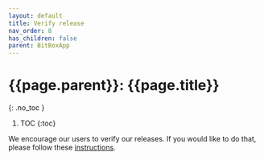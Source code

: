 ```yaml
---
layout: default
title: Verify release
nav_order: 8
has_children: false
parent: BitBoxApp
---
```


# {{page.parent}}: {{page.title}}
{: .no_toc }


1. TOC
{:toc}

We encourage our users to verify our releases. If you would like to do that, please follow these [instructions](https://github.com/digitalbitbox/bitbox-wallet-app/releases/).
